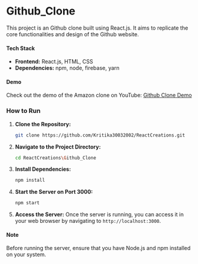 # Github_Clone

This project is an Github clone built using React.js. It aims to replicate the core functionalities and design of the Github website.

#### Tech Stack
- **Frontend:** React.js, HTML, CSS
- **Dependencies:** npm, node, firebase, yarn

#### Demo
Check out the demo of the Amazon clone on YouTube: [Github Clone Demo](https://www.youtube.com/watch?v=tEpxRJsOYTY)

### How to Run

1. **Clone the Repository:**
   ```bash
   git clone https://github.com/Kritika30032002/ReactCreations.git
   ```

2. **Navigate to the Project Directory:**
   ```bash
   cd ReactCreations\Github_Clone 
   ```

3. **Install Dependencies:**
   ```bash
   npm install
   ```

4. **Start the Server on Port 3000:**
   ```bash
   npm start
   ```

5. **Access the Server:**
   Once the server is running, you can access it in your web browser by navigating to `http://localhost:3000`.

#### Note
Before running the server, ensure that you have Node.js and npm installed on your system.


